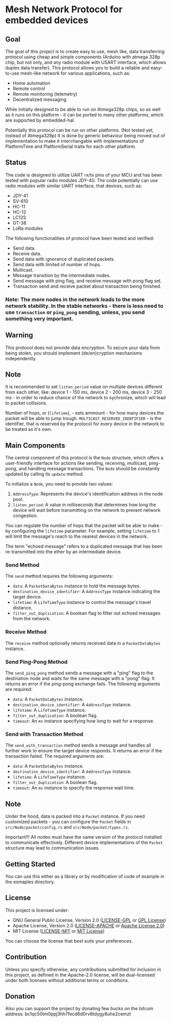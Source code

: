 # Mesh Network Protocol for embedded devices

## Goal

The goal of this project is to create easy to use, mesh like, data transferring protocol using cheap and simple components (Arduino with atmega 328p chip, but not only, and any radio module with USART interface, which allows duplex data transfer). This protocol allows you to build a reliable and easy-to-use mesh-like network for various applications, such as:
- Home automation
- Remote control
- Remote monitoring (telemetry)
- Decentralized messaging

While initially designed to be able to run on Atmega328p chips,
so as well as it runs on this platform - it can be ported to
many other platforms, which are supported by embedded-hal.

Potentially this protocol can be run on other platforms. (Not tested yet, instead of Atmega328p)
It is done by generic behaviour being moved out of implementation
to make it interchangable with implementations of PlatformTime and PlatformSerial traits for
each other platform.

## Status
The code is designed to utilize UART rx/tx pins of your MCU and has been tested with popular radio modules JDY-40.
The code potentially can use radio modules with similar UART interface, that devices, such as:
- JDY-41
- SV-610
- HC-11
- HC-12
- LC12S
- GT-38
- LoRa modules
  
The following functionalities of protocol have been tested and verified:
- Send data.
- Receive data.
- Send data with ignorance of duplicated packets.
- Send data with limited of number of hops.
- Multicast.
- Message transition by the intermediate nodes.
- Send message with ping flag, and receive message with pong flag set.
- Transaction send and receive packet about transaction being finished.

### Note: The more nodes in the network leads to the more network stability. In the stable networks - there is less need to use `transaction` or `ping_pong` sending, unless, you send something very important.

## Warning

This protocol does not provide data encryption. To secure your data from being stolen, you should implement (de/en)cryption mechanisms independently.

## Note

It is recommended to set `listen_period` value on multiple devices different from each other,
like: device 1 - 150 ms, device 2 - 200 ms, device 3 - 250 ms - in order to reduce chance of
the network to sychronize, which will lead to packet collisions.

Number of hops, or (`lifetime`),    - sets ammount - for how many devices the packet will be able to jump trough.
`MULTICAST_RESERVED_IDENTIFIER`     - is the identifier, that is reserved by the protocol
                                    for every device in the network to be treated as it's own.

## Main Components

The central component of this protocol is the `Node` structure, which offers a
user-friendly interface for actions like sending, receiving, multicast, ping-pong,
and handling message transactions. The `Node` should be constantly updated by
calling its `update` method.

To initialize a `Node`, you need to provide two values:

1. `AddressType`: Represents the device's identification address in the node pool.
2. `listen_period`: A value in milliseconds that determines how long the device
will wait before transmitting on the network to prevent network congestion.

You can regulate the number of hops that the packet will be able to
make - by configuring the `lifetime` parameter. For example,
setting `lifetime` to 1 will limit the message's reach to
the nearest devices in the network.

The term "echoed message" refers to a duplicated message that has
been re-transmitted into the ether by an intermediate device.

### Send Method

The `send` method requires the following arguments:

- `data`: A `PacketDataBytes` instance to hold the message bytes.
- `destination_device_identifier`: A `AddressType` instance indicating the target device.
- `lifetime`: A `LifeTimeType` instance to control the message's travel distance.
- `filter_out_duplication`: A boolean flag to filter out echoed messages from the network.

### Receive Method

The `receive` method optionally returns received data in a `PacketDataBytes` instance.

### Send Ping-Pong Method

The `send_ping_pong` method sends a message with a "ping" flag to the destination node and
waits for the same message with a "pong" flag. It returns an error if the ping-pong exchange fails.
The following arguments are required:

- `data`: A `PacketDataBytes` instance.
- `destination_device_identifier`: A `AddressType` instance.
- `lifetime`: A `LifeTimeType` instance.
- `filter_out_duplication`: A boolean flag.
- `timeout`: An `ms` instance specifying how long to wait for a response.

### Send with Transaction Method

The `send_with_transaction` method sends a message and handles all further work to
ensure the target device responds. It returns an error if the transaction failed.
The required arguments are:

- `data`: A `PacketDataBytes` instance.
- `destination_device_identifier`: A `AddressType` instance.
- `lifetime`: A `LifeTimeType` instance.
- `filter_out_duplication`: A boolean flag.
- `timeout`: An `ms` instance to specify the response wait time.

## Note

Under the hood, data is packed into a `Packet` instance. 
If you need customized packets - you can configure the `Packet`
fields in `src/Node/packet/config.rs` and `src/Node/packet/types.rs`.

Important!!!
All nodes must have the same version of the protocol installed to
communicate effectively. Different device implementations of the
`Packet` structure may lead to communication issues.

## Getting Started

You can use this either as a library or by modification of code of example
in the exmaples directory.

## License

This project is licensed under:

- GNU General Public License, Version 2.0 ([LICENSE-GPL](LICENSE-GPL) or [GPL License](http://www.gnu.org/licenses/gpl.html))
- Apache License, Version 2.0 ([LICENSE-APACHE](LICENSE-APACHE) or [Apache License 2.0](http://www.apache.org/licenses/LICENSE-2.0))
- MIT License ([LICENSE-MIT](LICENSE-MIT) or [MIT License](http://opensource.org/licenses/MIT))

You can choose the license that best suits your preferences.

## Contribution

Unless you specify otherwise, any contributions submitted for inclusion in this project, as defined in the Apache-2.0 license, will be dual-licensed under both licenses without additional terms or conditions.

## Donation
Also you can support the project by donating few
bucks on the bitcoin address: bc1qc50tm0ppj3hh7fecd6d0rv8tdygy8uhe2cemzt
